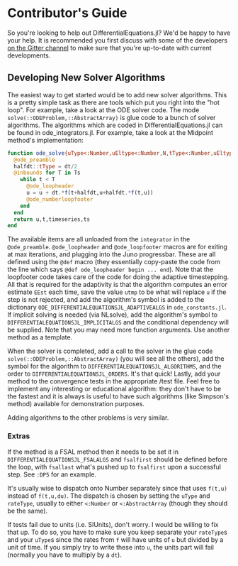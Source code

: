 # Contributor's Guide

So you're looking to help out DifferentialEquations.jl? We'd be happy to have
your help. It is recommended you first discuss with some of the developers
[on the Gitter channel](https://gitter.im/JuliaDiffEq/Lobby)
to make sure that you're up-to-date with current developments.

## Developing New Solver Algorithms

The easiest way to get started would be to add new solver algorithms. This is a
pretty simple task as there are tools which put you right into the "hot loop".
For example, take a look at the ODE solver code. The mode `solve(::ODEProblem,::AbstractArray)`
is glue code to a bunch of solver algorithms. The algorithms which are coded
in DifferentialEquations.jl can be found in ode_integrators.jl. For example,
take a look at the Midpoint method's implementation:

```julia
function ode_solve{uType<:Number,uEltype<:Number,N,tType<:Number,uEltypeNoUnits<:Number,rateType<:Number}(integrator::ODEIntegrator{:Midpoint,uType,uEltype,N,tType,uEltypeNoUnits,rateType})
  @ode_preamble
  halfdt::tType = dt/2
  @inbounds for T in Ts
    while t < T
      @ode_loopheader
      u = u + dt.*f(t+halfdt,u+halfdt.*f(t,u))
      @ode_numberloopfooter
    end
  end
  return u,t,timeseries,ts
end
```

The available items are all unloaded from the `integrator` in the `@ode_preamble`.
`@ode_loopheader` and `@ode_loopfooter` macros are for exiting at max iterations,
and plugging into the Juno progressbar. These are all defined
using the `@def` macro (they essentially copy-paste the code from the line which
says `@def ode_loopheader begin ... end`). Note that the loopfooter code takes
care of the code for doing the adaptive timestepping. All that is required for
the adaptivity is that the algorithm computes an error estimate `EEst` each time,
save the value `utmp` to be what will replace `u` if the step is not rejected,
and add the algorithm's symbol is added to the dictionary `ODE_DIFFERENTIALEQUATIONSJL_ADAPTIVEALGS`
in `ode_constants.jl`. If implicit solving is needed (via NLsolve),
add the algorithm's symbol to `DIFFERENTIALEQUATIONSJL_IMPLICITALGS` and the
conditional dependency will be supplied. Note that you may need more function
arguments. Use another method as a template.

When the solver is completed, add a call to the solver in the glue code
`solve(::ODEProblem,::AbstractArray)` (you will see all the others),
add the symbol for the algorithm to `DIFFERENTIALEQUATIONSJL_ALGORITHMS`, and
the order to `DIFFERENTIALEQUATIONSJL_ORDERS`. It's that quick! Lastly, add
your method to the convergence tests in the appropriate /test file.  Feel free
to implement any interesting or educational algorithm: they don't have to be
the fastest and it is always is useful to have such algorithms (like Simpson's method)
available for demonstration purposes.

Adding algorithms to the other problems is very similar.

### Extras

If the method is a FSAL method
then it needs to be set it in `DIFFERENTIALEQUATIONSJL_FSALALGS` and `fsalfirst`
should be defined before the loop, with `fsallast` what's pushed up to `fsalfirst`
upon a successful step. See `:DP5` for an example.

It's usually wise to dispatch onto Number separately since that uses `f(t,u)`
instead of `f(t,u,du)`. The dispatch is chosen by setting the `uType` and
`rateType`, usually to either `<:Number` or `<:AbstractArray` (though they
should be the same).

If tests fail due to units (i.e. SIUnits), don't worry. I would be willing to fix
that up. To do so, you have to make sure you keep separate your `rateType`s and
your `uType`s since the rates from `f` will have units of `u` but divided by
a unit of time. If you simply try to write these into `u`, the units part will
fail (normally you have to multiply by a ``dt``).
